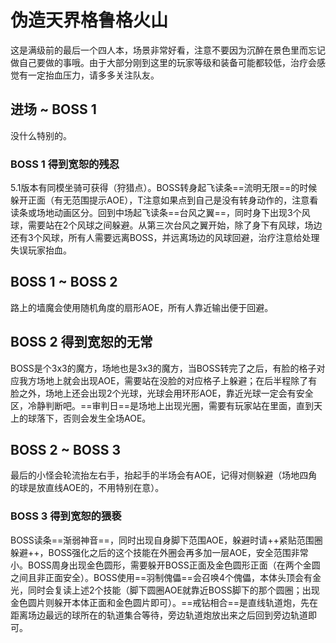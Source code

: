 # 伪造天界格鲁格火山

这是满级前的最后一个四人本，场景非常好看，注意不要因为沉醉在景色里而忘记做自己要做的事哦。由于大部分刚到这里的玩家等级和装备可能都较低，<Role name="healer" />治疗会感觉有一定抬血压力，请多多关注队友。

## 进场 ~ BOSS 1

没什么特别的。

### BOSS 1 得到宽恕的残忍

5.1版本有同模坐骑可获得（狩猎点）。BOSS转身起飞读条==流明无限==的时候躲开正面（有无范围提示AOE），<Role name="tank" />T注意如果点到自己是没有转身动作的，注意看读条或场地动画区分。回到中场起飞读条==台风之翼==，同时身下出现3个风球，需要站在2个风球之间躲避。从第三次台风之翼开始，除了身下有风球，场边还有3个风球，<Role name="tank" /><Role name="healer" /><Role name="dps" />所有人需要远离BOSS，并远离场边的风球回避，<Role name="healer" />治疗注意给处理失误玩家抬血。

## BOSS 1 ~ BOSS 2

路上的墙魔会使用随机角度的扇形AOE，所有人靠近输出便于回避。

## BOSS 2 得到宽恕的无常

BOSS是个3x3的魔方，场地也是3x3的魔方，当BOSS转完了之后，有脸的格子对应我方场地上就会出现AOE，需要站在没脸的对应格子上躲避；在后半程除了有脸之外，场地上还会出现2个光球，光球会用环形AOE，靠近光球一定会有安全区，冷静判断吧。==审判日==是场地上出现光圈，需要有玩家站在里面，直到天上的球落下，否则会发生全场AOE。

## BOSS 2 ~ BOSS 3 

最后的小怪会轮流抬左右手，抬起手的半场会有AOE，记得对侧躲避（场地四角的球是放直线AOE的，不用特别在意）。

### BOSS 3 得到宽恕的猥亵

BOSS读条==渐弱神音==，同时出现自身脚下范围AOE，躲避时请++紧贴范围圈躲避++，BOSS强化之后的这个技能在外圈会再多加一层AOE，安全范围非常小。BOSS周身出现金色圆形，需要躲开BOSS正面及金色圆形正面（在两个金圆之间且非正面安全）。BOSS使用==羽制傀儡==会召唤4个傀儡，本体头顶会有金光，同时会复读上述2个技能（脚下圆圈AOE就靠近BOSS脚下的那个圆圈；出现金色圆片则躲开本体正面和金色圆片即可）。==戒钻相合==是直线轨道炮，先在距离场边最远的球所在的轨道集合等待，旁边轨道炮放出来之后回到旁边轨道即可。